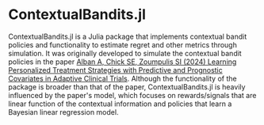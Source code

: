 ContextualBandits.jl
====================

ContextualBandits.jl is a Julia package that implements contextual bandit policies and functionality to estimate regret and other metrics through simulation.
It was originally developed to simulate the contextual bandit policies in the paper [Alban A, Chick SE, Zoumpulis SI (2024) Learning Personalized Treatment Strategies with Predictive and Prognostic Covariates in Adaptive Clinical Trials](https://papers.ssrn.com/sol3/papers.cfm?abstract_id=4160045). Although the functionality of the package is broader than that of the paper, ContextualBandits.jl is heavily influenced by the paper's model, which focuses on rewards/signals that are linear function of the contextual information and policies that learn a Bayesian linear regression model.